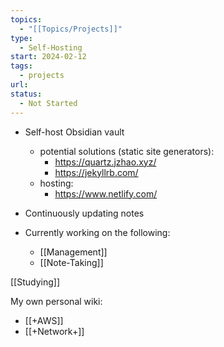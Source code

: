 ```yaml
---
topics:
  - "[[Topics/Projects]]"
type:
  - Self-Hosting
start: 2024-02-12
tags:
  - projects
url: 
status:
  - Not Started
---
```


- Self-host Obsidian vault
	- potential solutions (static site generators):
		- https://quartz.jzhao.xyz/
		- https://jekyllrb.com/
	- hosting:
		- https://www.netlify.com/


- Continuously updating notes

- Currently working on the following:
	- [[Management]]
	- [[Note-Taking]]



[[Studying]]

My own personal wiki:

- [[+AWS]]
- [[+Network+]]




